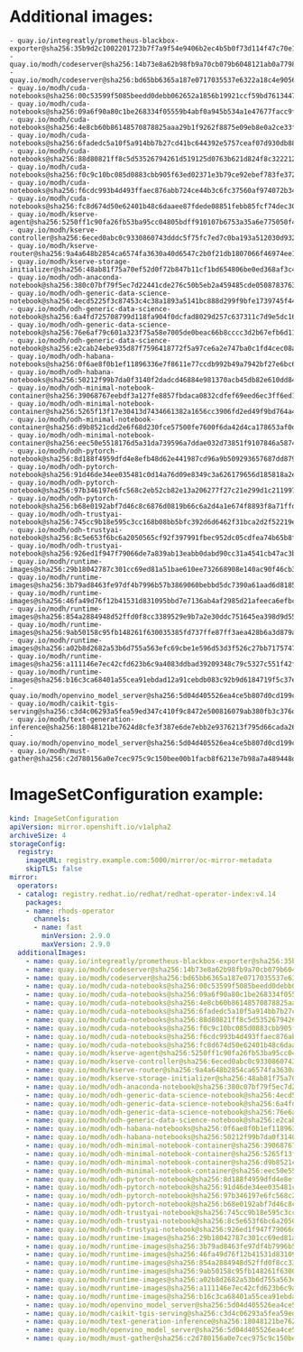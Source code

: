 # Additional images:
    - quay.io/integreatly/prometheus-blackbox-exporter@sha256:35b9d2c1002201723b7f7a9f54e9406b2ec4b5b0f73d114f47c70e15956103b5
    - quay.io/modh/codeserver@sha256:14b73e8a62b98fb9a70cb079b6048121ab0a7798fe1eca0adf06b6716f280115
    - quay.io/modh/codeserver@sha256:bd65bb6365a187e0717035537e6322a18c4e90561e8e7095d1f44faa7e2b3783
    - quay.io/modh/cuda-notebooks@sha256:00c53599f5085beedd0debb062652a1856b19921ccf59bd76134471d24c3fa7d
    - quay.io/modh/cuda-notebooks@sha256:09a6f90a80c1be268334f05559b4abf0a945b534a1e47677facc9f2ed1778f1c
    - quay.io/modh/cuda-notebooks@sha256:4e8cb60b86148570878825aaa29b1f9262f8875e09eb8e0a2ce33f6bd476b80f
    - quay.io/modh/cuda-notebooks@sha256:6fadedc5a10f5a914bb7b27cd41bc644392e5757ceaf07d930db884112054265
    - quay.io/modh/cuda-notebooks@sha256:88d80821ff8c5d53526794261d519125d0763b621d824f8c3222127dab7b6cc8
    - quay.io/modh/cuda-notebooks@sha256:f0c9c10bc085d0883cbb905f63ed02371e3b79ce92ebef783fe372ed70321b28
    - quay.io/modh/cuda-notebooks@sha256:f6cdc993b4d493ffaec876abb724ce44b3c6fc37560af974072b346e45ac1a3b
    - quay.io/modh/cuda-notebooks@sha256:fc8d674d50e62401b48c6daaee87fdede08851febb85fcf74dec30975334d612
    - quay.io/modh/kserve-agent@sha256:5250ff1c90fa26fb53ba95cc04805bdff910107b6753a35a6e775050f49bd0b1
    - quay.io/modh/kserve-controller@sha256:6eced0abc0c9330860743dddc5f75fc7ed7c0ba193a512030d93231f07c98ab5
    - quay.io/modh/kserve-router@sha256:9a4a648b2854ca6574fa3630a40d6547c2b0f21db1807066f46974ee108b2881
    - quay.io/modh/kserve-storage-initializer@sha256:48ab81f75a70ef52d0f72b847b11cf1bd654806be0ed368af3c409a0cd0193a8
    - quay.io/modh/odh-anaconda-notebook@sha256:380c07bf79f5ec7d22441cde276c50b5eb2a459485cde05087837639a566ae3d
    - quay.io/modh/odh-generic-data-science-notebook@sha256:4ecd5225f3c87453c4c38a1893a5141bc888d299f9bfe1739745f44199543489
    - quay.io/modh/odh-generic-data-science-notebook@sha256:6a4fd725708799d118fa904f0dcfad8029d257c637311c7d9e5dc1647012a43b
    - quay.io/modh/odh-generic-data-science-notebook@sha256:76e6af79c601a323f75a58e7005de0beac66b8cccc3d2b67efb6d11d85f0cfa1
    - quay.io/modh/odh-generic-data-science-notebook@sha256:e2cab24ebe935d87f7596418772f5a97ce6a2e747ba0c1fd4cec08a728e99403
    - quay.io/modh/odh-habana-notebooks@sha256:0f6ae8f0b1ef11896336e7f8611e77ccdb992b49a7942bf27e6bc64d73205d05
    - quay.io/modh/odh-habana-notebooks@sha256:50212f99b7da0f3140f2dadcd46884e981370acb45db82e610dd840793858d8a
    - quay.io/modh/odh-minimal-notebook-container@sha256:39068767eebdf3a127fe8857fbdaca0832cdfef69eed6ec3ff6ed1858029420f
    - quay.io/modh/odh-minimal-notebook-container@sha256:5265f13f17e30413d7434661382a1656cc3906fd2ed49f9bd764a483052e0379
    - quay.io/modh/odh-minimal-notebook-container@sha256:d9b8521cdd2e6f68d230fce57500fe7600f6da42d4ca178653af0daf1f8c0d05
    - quay.io/modh/odh-minimal-notebook-container@sha256:eec50e5518176d5a31da739596a7ddae032d73851f9107846a587442ebd10a82
    - quay.io/modh/odh-pytorch-notebook@sha256:8d188f4959dfd4e8efb48d62e441987cd96a9b509293657687dd879b268d8a6f
    - quay.io/modh/odh-pytorch-notebook@sha256:91d46de34ee035481c0d14a76d09e8349c3a626179656d185818a2ec33a54c4d
    - quay.io/modh/odh-pytorch-notebook@sha256:97b346197e6fc568c2eb52cb82e13a206277f27c21e299d1c211997f140f638b
    - quay.io/modh/odh-pytorch-notebook@sha256:b68e0192abf7d46c8c6876d0819b66c6a2d4a1e674f8893f8a71ffdcba96866c
    - quay.io/modh/odh-trustyai-notebook@sha256:745cc9b18e595c3cc168b08bb5bfc392d6d6462f31bca2d2f52219e6e68d8936
    - quay.io/modh/odh-trustyai-notebook@sha256:8c5e653f6bc6a2050565cf92f397991fbec952dc05cdfea74b65b8fd3047c9d4
    - quay.io/modh/odh-trustyai-notebook@sha256:926ed1f947f79066de7a839ab13eabb0dabd90cc31a4541cb47ac3bf29dbf977
    - quay.io/modh/runtime-images@sha256:29b18042787c301cc69ed81a51bae610ee732668908e140ac90f46cb34fe6abd
    - quay.io/modh/runtime-images@sha256:3b79ad8463fe97df4b7996b57b3869060bebbd5dc7390a61aad6d8185acb408e
    - quay.io/modh/runtime-images@sha256:46fa49d76f12b41531d831095bbd7e7136ab4af2985d21afeeca6efbc41f7d08
    - quay.io/modh/runtime-images@sha256:854a2884948d52ffd0f8cc3389529e9b7a2e30ddc751645ea398d9d555032286
    - quay.io/modh/runtime-images@sha256:9ab50158c95fb148261f630035385fd737ffe87ff3aea428b6a3d879a8598a13
    - quay.io/modh/runtime-images@sha256:a02b8d2682a53b6d755a563efc69cbe1e596d53d3f526c27bb717574790a2877
    - quay.io/modh/runtime-images@sha256:a111146e7ec42cfd623b6c9a4083ddbad39209348c79c5327c551f42f3d35b0e
    - quay.io/modh/runtime-images@sha256:b16c3ca68401a55cea91ebdad12a91cebdb083c92b9d6184719f5c37e1bfca93
    - quay.io/modh/openvino_model_server@sha256:5d04d405526ea4ce5b807d0cd199ccf7f71bab1228907c091e975efa770a4908
    - quay.io/modh/caikit-tgis-serving@sha256:c3d4c06293a5fea59ed347c410f9c8472e500816079ab380fb3c376d09f4a926
    - quay.io/modh/text-generation-inference@sha256:18048121be7624d8cfe3f387e6de7ebb2e9376213f795d66cada26d8391229ca
    - quay.io/modh/openvino_model_server@sha256:5d04d405526ea4ce5b807d0cd199ccf7f71bab1228907c091e975efa770a4908
    - quay.io/modh/must-gather@sha256:c2d780156a0e7cec975c9c150bee00b1facb8f6213e7b98a7a489448d76dfd94


# ImageSetConfiguration example:
```yaml
kind: ImageSetConfiguration
apiVersion: mirror.openshift.io/v1alpha2
archiveSize: 4
storageConfig:
  registry: 
    imageURL: registry.example.com:5000/mirror/oc-mirror-metadata
    skipTLS: false                       
mirror:
  operators:
  - catalog: registry.redhat.io/redhat/redhat-operator-index:v4.14
    packages:
    - name: rhods-operator
      channels:
      - name: fast
        minVersion: 2.9.0
        maxVersion: 2.9.0
  additionalImages:   
    - name: quay.io/integreatly/prometheus-blackbox-exporter@sha256:35b9d2c1002201723b7f7a9f54e9406b2ec4b5b0f73d114f47c70e15956103b5
    - name: quay.io/modh/codeserver@sha256:14b73e8a62b98fb9a70cb079b6048121ab0a7798fe1eca0adf06b6716f280115
    - name: quay.io/modh/codeserver@sha256:bd65bb6365a187e0717035537e6322a18c4e90561e8e7095d1f44faa7e2b3783
    - name: quay.io/modh/cuda-notebooks@sha256:00c53599f5085beedd0debb062652a1856b19921ccf59bd76134471d24c3fa7d
    - name: quay.io/modh/cuda-notebooks@sha256:09a6f90a80c1be268334f05559b4abf0a945b534a1e47677facc9f2ed1778f1c
    - name: quay.io/modh/cuda-notebooks@sha256:4e8cb60b86148570878825aaa29b1f9262f8875e09eb8e0a2ce33f6bd476b80f
    - name: quay.io/modh/cuda-notebooks@sha256:6fadedc5a10f5a914bb7b27cd41bc644392e5757ceaf07d930db884112054265
    - name: quay.io/modh/cuda-notebooks@sha256:88d80821ff8c5d53526794261d519125d0763b621d824f8c3222127dab7b6cc8
    - name: quay.io/modh/cuda-notebooks@sha256:f0c9c10bc085d0883cbb905f63ed02371e3b79ce92ebef783fe372ed70321b28
    - name: quay.io/modh/cuda-notebooks@sha256:f6cdc993b4d493ffaec876abb724ce44b3c6fc37560af974072b346e45ac1a3b
    - name: quay.io/modh/cuda-notebooks@sha256:fc8d674d50e62401b48c6daaee87fdede08851febb85fcf74dec30975334d612
    - name: quay.io/modh/kserve-agent@sha256:5250ff1c90fa26fb53ba95cc04805bdff910107b6753a35a6e775050f49bd0b1
    - name: quay.io/modh/kserve-controller@sha256:6eced0abc0c9330860743dddc5f75fc7ed7c0ba193a512030d93231f07c98ab5
    - name: quay.io/modh/kserve-router@sha256:9a4a648b2854ca6574fa3630a40d6547c2b0f21db1807066f46974ee108b2881
    - name: quay.io/modh/kserve-storage-initializer@sha256:48ab81f75a70ef52d0f72b847b11cf1bd654806be0ed368af3c409a0cd0193a8
    - name: quay.io/modh/odh-anaconda-notebook@sha256:380c07bf79f5ec7d22441cde276c50b5eb2a459485cde05087837639a566ae3d
    - name: quay.io/modh/odh-generic-data-science-notebook@sha256:4ecd5225f3c87453c4c38a1893a5141bc888d299f9bfe1739745f44199543489
    - name: quay.io/modh/odh-generic-data-science-notebook@sha256:6a4fd725708799d118fa904f0dcfad8029d257c637311c7d9e5dc1647012a43b
    - name: quay.io/modh/odh-generic-data-science-notebook@sha256:76e6af79c601a323f75a58e7005de0beac66b8cccc3d2b67efb6d11d85f0cfa1
    - name: quay.io/modh/odh-generic-data-science-notebook@sha256:e2cab24ebe935d87f7596418772f5a97ce6a2e747ba0c1fd4cec08a728e99403
    - name: quay.io/modh/odh-habana-notebooks@sha256:0f6ae8f0b1ef11896336e7f8611e77ccdb992b49a7942bf27e6bc64d73205d05
    - name: quay.io/modh/odh-habana-notebooks@sha256:50212f99b7da0f3140f2dadcd46884e981370acb45db82e610dd840793858d8a
    - name: quay.io/modh/odh-minimal-notebook-container@sha256:39068767eebdf3a127fe8857fbdaca0832cdfef69eed6ec3ff6ed1858029420f
    - name: quay.io/modh/odh-minimal-notebook-container@sha256:5265f13f17e30413d7434661382a1656cc3906fd2ed49f9bd764a483052e0379
    - name: quay.io/modh/odh-minimal-notebook-container@sha256:d9b8521cdd2e6f68d230fce57500fe7600f6da42d4ca178653af0daf1f8c0d05
    - name: quay.io/modh/odh-minimal-notebook-container@sha256:eec50e5518176d5a31da739596a7ddae032d73851f9107846a587442ebd10a82
    - name: quay.io/modh/odh-pytorch-notebook@sha256:8d188f4959dfd4e8efb48d62e441987cd96a9b509293657687dd879b268d8a6f
    - name: quay.io/modh/odh-pytorch-notebook@sha256:91d46de34ee035481c0d14a76d09e8349c3a626179656d185818a2ec33a54c4d
    - name: quay.io/modh/odh-pytorch-notebook@sha256:97b346197e6fc568c2eb52cb82e13a206277f27c21e299d1c211997f140f638b
    - name: quay.io/modh/odh-pytorch-notebook@sha256:b68e0192abf7d46c8c6876d0819b66c6a2d4a1e674f8893f8a71ffdcba96866c
    - name: quay.io/modh/odh-trustyai-notebook@sha256:745cc9b18e595c3cc168b08bb5bfc392d6d6462f31bca2d2f52219e6e68d8936
    - name: quay.io/modh/odh-trustyai-notebook@sha256:8c5e653f6bc6a2050565cf92f397991fbec952dc05cdfea74b65b8fd3047c9d4
    - name: quay.io/modh/odh-trustyai-notebook@sha256:926ed1f947f79066de7a839ab13eabb0dabd90cc31a4541cb47ac3bf29dbf977
    - name: quay.io/modh/runtime-images@sha256:29b18042787c301cc69ed81a51bae610ee732668908e140ac90f46cb34fe6abd
    - name: quay.io/modh/runtime-images@sha256:3b79ad8463fe97df4b7996b57b3869060bebbd5dc7390a61aad6d8185acb408e
    - name: quay.io/modh/runtime-images@sha256:46fa49d76f12b41531d831095bbd7e7136ab4af2985d21afeeca6efbc41f7d08
    - name: quay.io/modh/runtime-images@sha256:854a2884948d52ffd0f8cc3389529e9b7a2e30ddc751645ea398d9d555032286
    - name: quay.io/modh/runtime-images@sha256:9ab50158c95fb148261f630035385fd737ffe87ff3aea428b6a3d879a8598a13
    - name: quay.io/modh/runtime-images@sha256:a02b8d2682a53b6d755a563efc69cbe1e596d53d3f526c27bb717574790a2877
    - name: quay.io/modh/runtime-images@sha256:a111146e7ec42cfd623b6c9a4083ddbad39209348c79c5327c551f42f3d35b0e
    - name: quay.io/modh/runtime-images@sha256:b16c3ca68401a55cea91ebdad12a91cebdb083c92b9d6184719f5c37e1bfca93
    - name: quay.io/modh/openvino_model_server@sha256:5d04d405526ea4ce5b807d0cd199ccf7f71bab1228907c091e975efa770a4908
    - name: quay.io/modh/caikit-tgis-serving@sha256:c3d4c06293a5fea59ed347c410f9c8472e500816079ab380fb3c376d09f4a926
    - name: quay.io/modh/text-generation-inference@sha256:18048121be7624d8cfe3f387e6de7ebb2e9376213f795d66cada26d8391229ca
    - name: quay.io/modh/openvino_model_server@sha256:5d04d405526ea4ce5b807d0cd199ccf7f71bab1228907c091e975efa770a4908
    - name: quay.io/modh/must-gather@sha256:c2d780156a0e7cec975c9c150bee00b1facb8f6213e7b98a7a489448d76dfd94

```
